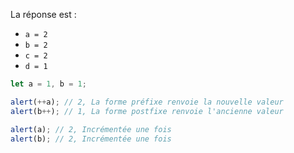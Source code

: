 La réponse est :

- `a = 2`
- `b = 2`
- `c = 2`
- `d = 1`

```js run no-beautify
let a = 1, b = 1;

alert(++a); // 2, La forme préfixe renvoie la nouvelle valeur
alert(b++); // 1, La forme postfixe renvoie l'ancienne valeur

alert(a); // 2, Incrémentée une fois
alert(b); // 2, Incrémentée une fois
```